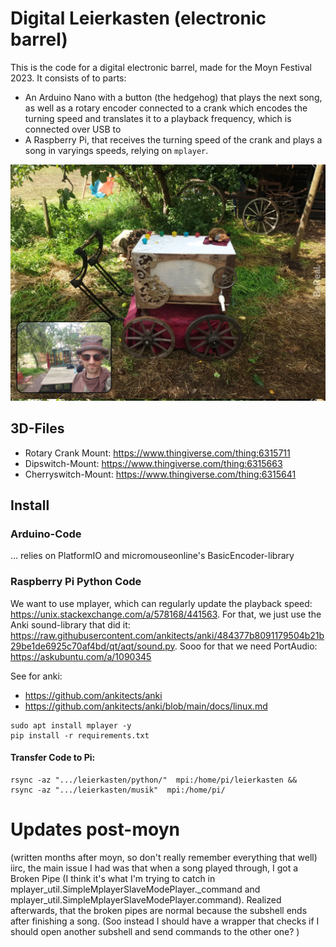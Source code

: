 # Digital Leierkasten (electronic barrel)

This is the code for a digital electronic barrel, made for the Moyn Festival 2023. It consists of to parts:  

* An Arduino Nano with a button (the hedgehog) that plays the next song, as well as a rotary encoder connected to a crank which encodes the turning speed and translates it to a playback frequency, which is connected over USB to
* A Raspberry Pi, that receives the turning speed of the crank and plays a song in varyings speeds, relying on `mplayer`.

![leierkasten_image.jpg](leierkasten_image.jpg)

## 3D-Files

* Rotary Crank Mount: https://www.thingiverse.com/thing:6315711
* Dipswitch-Mount: https://www.thingiverse.com/thing:6315663
* Cherryswitch-Mount: https://www.thingiverse.com/thing:6315641


## Install

### Arduino-Code

... relies on PlatformIO and micromouseonline's BasicEncoder-library

### Raspberry Pi Python Code

We want to use mplayer, which can regularly update the playback speed: https://unix.stackexchange.com/a/578168/441563. For that, we just use the Anki sound-library that did it: https://raw.githubusercontent.com/ankitects/anki/484377b8091179504b21b29be1de6925c70af4bd/qt/aqt/sound.py. Sooo for that we need PortAudio: https://askubuntu.com/a/1090345

See for anki:  
* https://github.com/ankitects/anki  
* https://github.com/ankitects/anki/blob/main/docs/linux.md

```
sudo apt install mplayer -y
pip install -r requirements.txt
```

#### Transfer Code to Pi:

```
rsync -az ".../leierkasten/python/"  mpi:/home/pi/leierkasten &&  rsync -az ".../leierkasten/musik"  mpi:/home/pi/ 
```


# Updates post-moyn

(written months after moyn, so don't really remember everything that well)
iirc, the main issue I had was that when a song played through, I got a Broken Pipe (I think it's what I'm trying to catch in mplayer_util.SimpleMplayerSlaveModePlayer._command and mplayer_util.SimpleMplayerSlaveModePlayer.command). Realized afterwards, that the broken pipes are normal because the subshell ends after finishing a song. (Soo instead I should have a wrapper that checks if I should open another subshell and send commands to the other one? )
